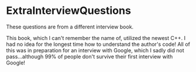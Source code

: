 # ExtraInterviewQuestions
These questions are from a different interview book.

This book, which I can't remember the name of, utilized the newest C++. I had no idea for the longest time how to understand the author's code! 
All of this was in preparation for an interview with Google, which I sadly did not pass...although 99% of people don't survive their first interview with Google!
